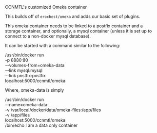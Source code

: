 CCNMTL's customized Omeka container

This builds off of `erochest/omeka` and adds our basic set of
plugins.

This omeka container needs to be linked to a postfix container and a storage container, and optionally, a mysql container (unless it is set up to connect to a non-docker mysql database).

It can be started with a command similar to the following:

  /usr/bin/docker run \
     -p 8880:80 \
     --volumes-from=omeka-data \
     --link mysql:mysql \
     --link postfix:postfix \
     localhost:5000/ccnmtl/omeka

Where, omeka-data is simply

  /usr/bin/docker run \
     --name=omeka-data \
     -v /var/local/docker/data/omeka-files:/app/files \
     -v /app/files \
     localhost:5000/ccnmtl/omeka \
     /bin/echo I am a data only container